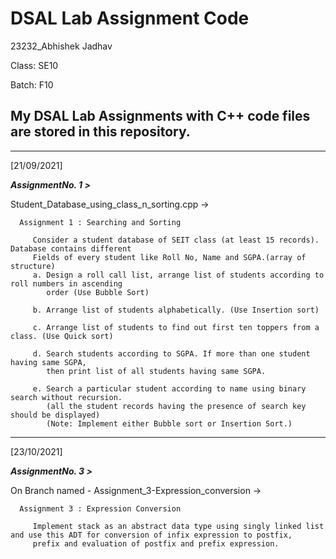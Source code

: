 # DSAL Lab Assignment Code
23232_Abhishek Jadhav

Class: SE10

Batch: F10

My DSAL Lab Assignments with C++ code files are stored in this repository.
--------------------------------------------------------------------------
__________________________________________________________________________

[21/09/2021]

_***AssignmentNo. 1 >***_

Student_Database_using_class_n_sorting.cpp ->

      Assignment 1 : Searching and Sorting
   
         Consider a student database of SEIT class (at least 15 records). Database contains different
         Fields of every student like Roll No, Name and SGPA.(array of structure)
         a. Design a roll call list, arrange list of students according to roll numbers in ascending
            order (Use Bubble Sort)

         b. Arrange list of students alphabetically. (Use Insertion sort)

         c. Arrange list of students to find out first ten toppers from a class. (Use Quick sort)

         d. Search students according to SGPA. If more than one student having same SGPA,
            then print list of all students having same SGPA.

         e. Search a particular student according to name using binary search without recursion.
            (all the student records having the presence of search key should be displayed)
            (Note: Implement either Bubble sort or Insertion Sort.)

__________________________________________________________________________

[23/10/2021]

_***AssignmentNo. 3 >***_

On Branch named -
Assignment_3-Expression_conversion ->

      Assignment 3 : Expression Conversion
   
         Implement stack as an abstract data type using singly linked list and use this ADT for conversion of infix expression to postfix,
         prefix and evaluation of postfix and prefix expression.
